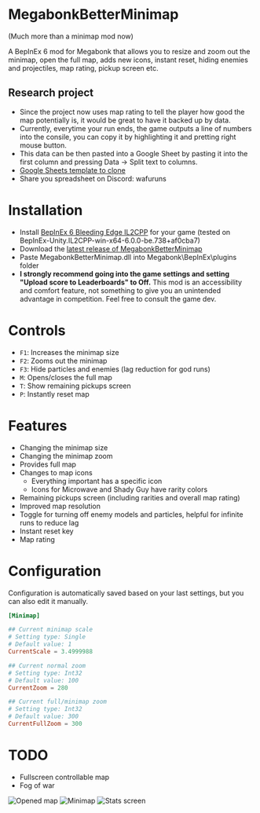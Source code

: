 # MegabonkBetterMinimap

(Much more than a minimap mod now)

A BepInEx 6 mod for Megabonk that allows you to resize and zoom out the minimap, open the full map, adds new icons, instant reset, hiding enemies and projectiles, map rating, pickup screen etc.

## Research project

-   Since the project now uses map rating to tell the player how good the map potentially is, it would be great to have it backed up by data.
-   Currently, everytime your run ends, the game outputs a line of numbers into the consile, you can copy it by highlighting it and pretting right mouse button.
-   This data can be then pasted into a Google Sheet by pasting it into the first column and pressing Data -> Split text to columns.
-   [Google Sheets template to clone](https://docs.google.com/spreadsheets/d/1g9hjzonZ7EyAw2dnt1n__JMNKmneXhfFAec5CB_US2U/edit?usp=sharing)
-   Share you spreadsheet on Discord: wafuruns

# Installation

-   Install [BepInEx 6 Bleeding Edge IL2CPP](https://builds.bepinex.dev/projects/bepinex_be) for your game (tested on BepInEx-Unity.IL2CPP-win-x64-6.0.0-be.738+af0cba7)
-   Download the [latest release of MegabonkBetterMinimap](https://github.com/WafuRuns/MegabonkBetterMinimap/releases/download/1.4.1/MegabonkBetterMinimap.dll)
-   Paste MegabonkBetterMinimap.dll into Megabonk\BepInEx\plugins folder
-   **I strongly recommend going into the game settings and setting "Upload score to Leaderboards" to Off.** This mod is an accessibility and comfort feature, not something to give you an unintended advantage in competition. Feel free to consult the game dev.

# Controls

-   `F1`: Increases the minimap size
-   `F2`: Zooms out the minimap
-   `F3`: Hide particles and enemies (lag reduction for god runs)
-   `M`: Opens/closes the full map
-   `T`: Show remaining pickups screen
-   `P`: Instantly reset map

# Features

-   Changing the minimap size
-   Changing the minimap zoom
-   Provides full map
-   Changes to map icons
    -   Everything important has a specific icon
    -   Icons for Microwave and Shady Guy have rarity colors
-   Remaining pickups screen (including rarities and overall map rating)
-   Improved map resolution
-   Toggle for turning off enemy models and particles, helpful for infinite runs to reduce lag
-   Instant reset key
-   Map rating

# Configuration

Configuration is automatically saved based on your last settings, but you can also edit it manually.

```toml
[Minimap]

## Current minimap scale
# Setting type: Single
# Default value: 1
CurrentScale = 3.4999988

## Current normal zoom
# Setting type: Int32
# Default value: 100
CurrentZoom = 280

## Current full/minimap zoom
# Setting type: Int32
# Default value: 300
CurrentFullZoom = 300
```

# TODO

-   Fullscreen controllable map
-   Fog of war

![Opened map](https://github.com/user-attachments/assets/552c3649-a2a6-43f6-a1d7-cff6f0a10b86)
![Minimap](https://github.com/user-attachments/assets/db8de967-48f2-44cc-92e6-f5fd08b318d4)
![Stats screen](https://github.com/user-attachments/assets/cdcb184d-07fc-4e62-9319-4203b1251202)
